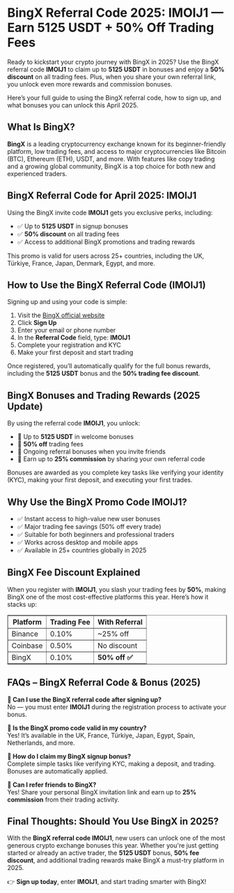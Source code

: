 <h1>BingX Referral Code 2025: IMOIJ1 — Earn 5125 USDT + 50% Off Trading Fees</h1>
<p>Ready to kickstart your crypto journey with BingX in 2025? Use the BingX referral code <strong>IMOIJ1</strong> to claim up to <strong>5125 USDT</strong> in bonuses and enjoy a <strong>50% discount</strong> on all trading fees. Plus, when you share your own referral link, you unlock even more rewards and commission bonuses.</p>
<p>Here’s your full guide to using the BingX referral code, how to sign up, and what bonuses you can unlock this April 2025.</p>
<h2>What Is BingX?</h2>
<p><strong>BingX</strong> is a leading cryptocurrency exchange known for its beginner-friendly platform, low trading fees, and access to major cryptocurrencies like Bitcoin (BTC), Ethereum (ETH), USDT, and more. With features like copy trading and a growing global community, BingX is a top choice for both new and experienced traders.</p>
<h2>BingX Referral Code for April 2025: IMOIJ1</h2>
<p>Using the BingX invite code <strong>IMOIJ1</strong> gets you exclusive perks, including:</p>
<ul>
<li>✅ Up to <strong>5125 USDT</strong> in signup bonuses</li>
<li>✅ <strong>50% discount</strong> on all trading fees</li>
<li>✅ Access to additional BingX promotions and trading rewards</li>
</ul>
<p>This promo is valid for users across 25+ countries, including the UK, Türkiye, France, Japan, Denmark, Egypt, and more.</p>
<h2>How to Use the BingX Referral Code (IMOIJ1)</h2>
<p>Signing up and using your code is simple:</p>
<ol>
<li>Visit the <a href="https://bingx.com/invite/IMOIJ1">BingX official website</a></li>
<li>Click <strong>Sign Up</strong></li>
<li>Enter your email or phone number</li>
<li>In the <strong>Referral Code</strong> field, type: <strong>IMOIJ1</strong></li>
<li>Complete your registration and KYC</li>
<li>Make your first deposit and start trading</li>
</ol>
<p>Once registered, you’ll automatically qualify for the full bonus rewards, including the <strong>5125 USDT</strong> bonus and the <strong>50% trading fee discount</strong>.</p>
<h2>BingX Bonuses and Trading Rewards (2025 Update)</h2>
<p>By using the referral code <strong>IMOIJ1</strong>, you unlock:</p>
<ul>
<li>🎁 Up to <strong>5125 USDT</strong> in welcome bonuses</li>
<li>🎁 <strong>50% off</strong> trading fees</li>
<li>🎁 Ongoing referral bonuses when you invite friends</li>
<li>🎁 Earn up to <strong>25% commission</strong> by sharing your own referral code</li>
</ul>
<p>Bonuses are awarded as you complete key tasks like verifying your identity (KYC), making your first deposit, and executing your first trades.</p>
<h2>Why Use the BingX Promo Code IMOIJ1?</h2>
<ul>
<li>✅ Instant access to high-value new user bonuses</li>
<li>✅ Major trading fee savings (50% off every trade)</li>
<li>✅ Suitable for both beginners and professional traders</li>
<li>✅ Works across desktop and mobile apps</li>
<li>✅ Available in 25+ countries globally in 2025</li>
</ul>
<h2>BingX Fee Discount Explained</h2>
<p>When you register with <strong>IMOIJ1</strong>, you slash your trading fees by <strong>50%</strong>, making BingX one of the most cost-effective platforms this year. Here’s how it stacks up:</p>
<table border="1">
<thead>
<tr>
<th>Platform</th>
<th>Trading Fee</th>
<th>With Referral</th>
</tr>
</thead>
<tbody>
<tr>
<td>Binance</td>
<td>0.10%</td>
<td>~25% off</td>
</tr>
<tr>
<td>Coinbase</td>
<td>0.50%</td>
<td>No discount</td>
</tr>
<tr>
<td>BingX</td>
<td>0.10%</td>
<td><strong>50% off ✅</strong></td>
</tr>
</tbody>
</table>
<h2>FAQs – BingX Referral Code & Bonus (2025)</h2>
<p><strong>🔹 Can I use the BingX referral code after signing up?</strong><br>No — you must enter <strong>IMOIJ1</strong> during the registration process to activate your bonus.</p>
<p><strong>🔹 Is the BingX promo code valid in my country?</strong><br>Yes! It’s available in the UK, France, Türkiye, Japan, Egypt, Spain, Netherlands, and more.</p>
<p><strong>🔹 How do I claim my BingX signup bonus?</strong><br>Complete simple tasks like verifying KYC, making a deposit, and trading. Bonuses are automatically applied.</p>
<p><strong>🔹 Can I refer friends to BingX?</strong><br>Yes! Share your personal BingX invitation link and earn up to <strong>25% commission</strong> from their trading activity.</p>
<h2>Final Thoughts: Should You Use BingX in 2025?</h2>
<p>With the <strong>BingX referral code IMOIJ1</strong>, new users can unlock one of the most generous crypto exchange bonuses this year. Whether you're just getting started or already an active trader, the <strong>5125 USDT</strong> bonus, <strong>50% fee discount</strong>, and additional trading rewards make BingX a must-try platform in 2025.</p>
<p>👉 <strong>Sign up today</strong>, enter <strong>IMOIJ1</strong>, and start trading smarter with BingX!</p>
